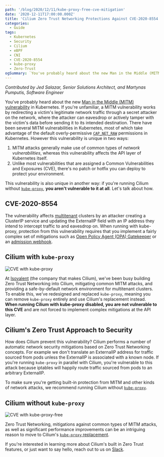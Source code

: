 ```yaml
---
path: '/blog/2020/12/11/kube-proxy-free-cve-mitigation'
date: '2020-12-11T17:00:00.000Z'
title: 'Cilium Zero Trust Networking Protections Against CVE-2020-8554'
categories:
  - Guide
tags:
  - Kubernetes
  - Security
  - Cilium
  - eBPF
  - CNI
  - CVE-2020-8554
  - kube-proxy
  - Zero-Trust
ogSummary: `You've probably heard about the new Man in the Middle (MITM) vulnerability in Kubernetes. If you're unfamiliar, a MITM vulnerability works by redirecting a victim's legitimate network traffic through a secret attacker on the network, where the attacker can eavesdrop or actively tamper with the victim's data before sending it to its intended destination. There have been several MITM vulnerabilities in Kubernetes, most of which take advantage of the default overly-permissive CAP_NET_RAW permissions in Kubernetes. However this vulnerability is unique in two ways:1. MITM attacks generally make use of common types of network vulnerabilities, whereas this vulnerability affects the API layer of Kubernetes itself. 2. Unlike most vulnerabilities that are assigned a Common Vulnerabilities and Exposures (CVE), there's no patch or hotfix you can deploy to protect your environment. This vulnerability is also unique in another way:if you're running Cilium without kube-proxy, you aren't vulnerable to it at all. Let's talk about how.`
---
```


_Contributed by Jed Salazar, Senior Solutions Architect, and Martynas Pumputis, Software Engineer_

You've probably heard about the new [Man in the Middle (MITM) vulnerability](https://github.com/kubernetes/kubernetes/issues/97076) in Kubernetes. If you're unfamiliar, a MITM vulnerability works by redirecting a victim's legitimate network traffic through a secret attacker on the network, where the attacker can eavesdrop or actively tamper with the victim's data before sending it to its intended destination. There have been several MITM vulnerabilities in Kubernetes, most of which take advantage of the default overly-permissive [`CAP_NET_RAW`](https://www.stackrox.com/post/2020/06/mitigating-kubernetes-cve-2020-10749/) permissions in Kubernetes. However this vulnerability is unique in two ways:

1. MITM attacks generally make use of common types of _network vulnerabilities_, whereas this vulnerability affects the API layer of Kubernetes itself.
2. Unlike most vulnerabilities that are assigned a Common Vulnerabilities and Exposures (CVE), there's no patch or hotfix you can deploy to protect your environment.

This vulnerability is also unique in another way: if you're running Cilium without [`kube-proxy`](https://docs.cilium.io/en/v1.9/gettingstarted/kubeproxy-free/), **you aren't vulnerable to it at all**. Let's talk about how.

## CVE-2020-8554

The vulnerability affects [multitenant](https://cilium.io/blog/2020/07/27/2020-07-27-multitenancy-network-security) clusters by an attacker creating a ClusterIP service and updating the ExternalIP field with an IP address they intend to intercept traffic to and eavesdrop on. When running with kube-proxy, protection from this vulnerability requires that you implement a fairly complex set of mitigations such as [Open Policy Agent (OPA) Gatekeeper](https://github.com/open-policy-agent/gatekeeper-library/tree/master/library/general/externalip) or an [admission webhook](https://github.com/kubernetes-sigs/externalip-webhook).

## Cilium with `kube-proxy`

![CVE with `kube-proxy`](kube-proxy.gif)

At [Isovalent](https://isovalent.com/) (the company that makes Cilium), we've been busy building Zero Trust Networking into Cilium, mitigating common MITM attacks, and providing a safe-by-default network environment for multitenant clusters. To enable this, we've redesigned and replaced `kube-proxy`, meaning you can remove `kube-proxy` entirely and use Cilium's replacement instead. **When running Cilium with kube-proxy disabled, you are not vulnerable to this CVE** and are not forced to implement complex mitigations at the API layer.

## Cilium's Zero Trust Approach to Security

How does Cilium prevent this vulnerability? Cilium performs a number of automatic network security mitigations based on Zero Trust Networking concepts. For example we don't translate an ExternalIP address for traffic sourced from pods unless the ExternalIP is associated with a known node. If you're running `kube-proxy` in parallel with Cilium, you're vulnerable to this attack because iptables will happily route traffic sourced from pods to an arbitrary ExternalIP.

To make sure you're getting built-in protection from MITM and other kinds of network attacks, we recommend running Cilium without [`kube-proxy`](https://docs.cilium.io/en/v1.9/gettingstarted/kubeproxy-free/).

## Cilium without `kube-proxy`

![CVE with kube-proxy-free](ebpf.gif)

Zero Trust Networking, mitigations against common types of MITM attacks, as well as significant performance improvements can be an intriguing reason to move to Cilium's [`kube-proxy` replacement](https://docs.cilium.io/en/v1.9/gettingstarted/kubeproxy-free/#kubeproxy-free).

If you're interested in learning more about Cilium's built in Zero Trust features, or just want to say hello, reach out to us on [Slack](http://slack.cilium.io/).
